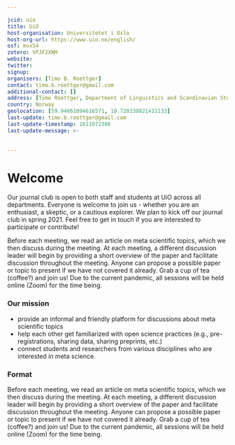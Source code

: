```yaml
---

jcid: uio
title: UiO
host-organisation: Universitetet i Oslo
host-org-url: https://www.uio.no/english/
osf: mvx54
zotero: VPJF2XNM
website: 
twitter: 
signup: 
organisers: [Timo B. Roettger]
contact: timo.b.roettger@gmail.com
additional-contact: []
address: [Timo Roettger, Department of Linguistics and Scandinavian Studies, Niels Henrik Abels vei 36, 0313, Oslo, Norway]
country: Norway
geolocation: [59.94061094616571, 10.720338821411133]
last-update: timo.b.roettger@gmail.com
last-update-timestamp: 1611072388
last-update-message: >-
  

---
```


# **Welcome**

Our journal club is open to both staff and students at UiO across all departments. Everyone is welcome to join us - whether you are an enthusiast, a skeptic, or a cautious explorer. We plan to kick off our journal club in spring 2021. Feel free to get in touch if you are interested to participate or contribute!

Before each meeting, we read an article on meta scientific topics, which we then discuss during the meeting. At each meeting, a different discussion leader will begin by providing a short overview of the paper and facilitate discussion throughout the meeting. Anyone can propose a possible paper or topic to present if we have not covered it already. Grab a cup of tea (coffee?) and join us! Due to the current pandemic, all sessions will be held online (Zoom) for the time being.

### Our mission

-   provide an informal and friendly platform for discussions about meta scientific topics
-   help each other get familiarized with open science practices (e.g., pre-registrations, sharing data, sharing preprints, etc.)
-   connect students and researchers from various disciplines who are interested in meta science.

### Format

Before each meeting, we read an article on meta scientific topics, which we then discuss during the meeting. At each meeting, a different discussion leader will begin by providing a short overview of the paper and facilitate discussion throughout the meeting. Anyone can propose a possible paper or topic to present if we have not covered it already. Grab a cup of tea (coffee?) and join us! Due to the current pandemic, all sessions will be held online (Zoom) for the time being.
